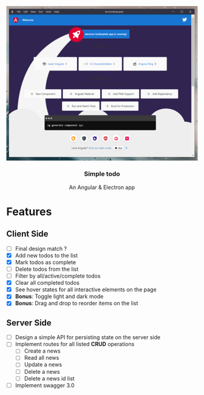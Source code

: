 <p align="center">
  <img src="assets/app.png" alt="current-app">
</p>

<h3 align="center">Simple todo</h3>

<p align="center">An Angular & Electron app</p>

# Features

## Client Side

- [ ] Final design match ?
- [x] Add new todos to the list
- [x] Mark todos as complete
- [ ] Delete todos from the list
- [ ] Filter by all/active/complete todos
- [x] Clear all completed todos
- [x] See hover states for all interactive elements on the page
- [x] **Bonus**: Toggle light and dark mode
- [x] **Bonus**: Drag and drop to reorder items on the list

## Server Side

- [ ] Design a simple API for persisting state on the server side
- [ ] Implement routes for all listed **CRUD** operations
  - [ ] Create a news
  - [ ] Read all news
  - [ ] Update a news
  - [ ] Delete a news
  - [ ] Delete a news id list
- [ ] Implement swagger 3.0
